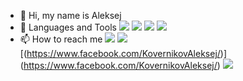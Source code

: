 - 👋 Hi, my name is Aleksej
- 🌱 Languages and Tools [![](https://camo.githubusercontent.com/3ebc3848705f5e6d44bf98449bea1bffcaae1e1fc94cdbf8df49f42dff06d063/68747470733a2f2f696d672e736869656c64732e696f2f62616467652f2d52454143542d3165316431663f7374796c652d666f723d7468652d6261646765266c6f676f3d726561637426)](https://reactjs.org/) [![](https://camo.githubusercontent.com/a1b2cb05d2e71a640cf311638aeb7a0378a7f4eb0e0075464c7b58863e3864d9/68747470733a2f2f696d672e736869656c64732e696f2f62616467652f2d52454455582d3165316431663f7374796c652d666f723d7468652d6261646765266c6f676f3d726564757826)](https://redux.js.org/) [![](https://camo.githubusercontent.com/16f9ab379dc7672b6e914ca9b426ea6d22382fed9dc77bb02eadf43bb2df812e/68747470733a2f2f696d672e736869656c64732e696f2f62616467652f2d545950455343524950542d3165316431663f7374796c652d666f723d7468652d6261646765266c6f676f3d7479706573637269707426)](https://www.typescriptlang.org/) [![](https://camo.githubusercontent.com/34de6101b344255041329719ff98ea9a8de612c75e139903e19b260b531a6fe0/68747470733a2f2f696d672e736869656c64732e696f2f62616467652f2d4a4156415343524950542d3165316431663f7374796c652d666f723d7468652d6261646765266c6f676f3d6a61766173637269707426)](https://www.javascript.com/)
- 📫 How to reach me [![](https://camo.githubusercontent.com/9ce97c7ed5dcbf6053615fb79e1c825f643e193bc9bbc02129cfc7696d233beb/68747470733a2f2f696d672e736869656c64732e696f2f62616467652f2d4c494e4b4544494e2d3165316431663f7374796c652d666f723d7468652d6261646765266c6f676f3d6c696e6b6564696e)](https://www.linkedin.com/in/alexej-kovernikov-31a769179/) [![](https://camo.githubusercontent.com/273e3972af428da8acb1baf694ebc4a277e84505abbc478942a5aaa66ce55458/68747470733a2f2f696d672e736869656c64732e696f2f62616467652f2d54656c656772616d2d3039303930393f7374796c653d666c6174266c6f676f3d74656c656772616d266c6f676f436f6c6f723d323741304439)](https://t.me/Alexey_Kovernikov) [(https://www.facebook.com/KovernikovAleksej/)[](https://camo.githubusercontent.com/dbbc4863303d3d548f1e1383fec47cba384c5dd36dafd5acb069983634e5f8e9/68747470733a2f2f696d672e736869656c64732e696f2f62616467652f2d46616365626f6f6b2d3039303930393f7374796c653d666c6174266c6f676f3d46616365626f6f6b266c6f676f436f6c6f723d313139354635)](https://www.facebook.com/KovernikovAleksej/) [![](https://camo.githubusercontent.com/6143ac7f7fcf52fe9d658a690a20fc4ad1defa9aebb75e85d9a6d881f2dbec39/68747470733a2f2f696d672e736869656c64732e696f2f62616467652f2d496e7374616772616d2d3039303930393f7374796c653d666c6174266c6f676f3d696e7374616772616d266c6f676f436f6c6f723d423430363845)](https://www.instagram.com/oleksiikovernikov/)
<!---
kovernikov/kovernikov is a ✨ special ✨ repository because its `README.md` (this file) appears on your GitHub profile.
You can click the Preview link to take a look at your changes.
--->
